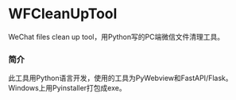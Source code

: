 # WFCleanUpTool
WeChat files clean up tool，用Python写的PC端微信文件清理工具。

### 简介
此工具用Python语言开发，使用的工具为PyWebview和FastAPI/Flask。
Windows上用Pyinstaller打包成exe。
